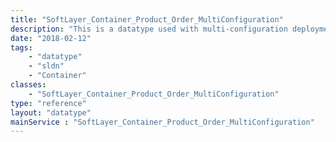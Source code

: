 ```yaml
---
title: "SoftLayer_Container_Product_Order_MultiConfiguration"
description: "This is a datatype used with multi-configuration deployments. Multi-configuration deployments also have a deployment specific datatype that should be used in lieu of this one. "
date: "2018-02-12"
tags:
    - "datatype"
    - "sldn"
    - "Container"
classes:
    - "SoftLayer_Container_Product_Order_MultiConfiguration"
type: "reference"
layout: "datatype"
mainService : "SoftLayer_Container_Product_Order_MultiConfiguration"
---
```


